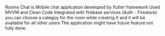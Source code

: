 Rooms Chat is Mobile chat application developed by flutter framework
Used MVVM and Clean Code
Integrated with firebase services (Auth - Firestore)
you can choose a categoy for the room while creating it and it will be available for all other users
The application might have future feature not fully done.
